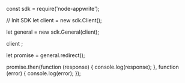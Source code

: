 const sdk = require('node-appwrite');

// Init SDK
let client = new sdk.Client();

let general = new sdk.General(client);

client
;

let promise = general.redirect();

promise.then(function (response) {
    console.log(response);
}, function (error) {
    console.log(error);
});